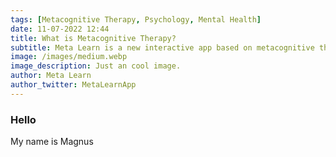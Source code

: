 ```yaml
---
tags: [Metacognitive Therapy, Psychology, Mental Health]
date: 11-07-2022 12:44
title: What is Metacognitive Therapy?
subtitle: Meta Learn is a new interactive app based on metacognitive therapy and coaching.
image: /images/medium.webp
image_description: Just an cool image.
author: Meta Learn
author_twitter: MetaLearnApp
---
```


### Hello

My name is Magnus